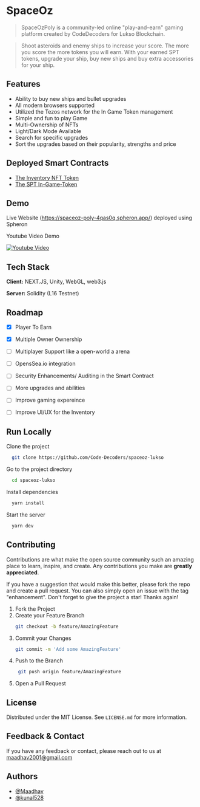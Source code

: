 # SpaceOz

> SpaceOzPoly is a community-led online "play-and-earn" gaming platform created by CodeDecoders for Lukso Blockchain.

> Shoot asteroids and enemy ships to increase your score. The more you score the more tokens you will earn.
> With your earned SPT tokens, upgrade your ship, buy new ships and buy extra accessories for your ship.

 
## Features

- Ability to buy new ships and bullet upgrades
- All modern browsers supported
- Utilized the Tezos network for the In Game Token management
- Simple and fun to play Game
- Multi-Ownership of NFTs
- Light/Dark Mode Available
- Search for specific upgrades
- Sort the upgrades based on their popularity, strengths and price

## Deployed Smart Contracts

- [The Inventory NFT Token](https://explorer.execution.l16.lukso.network/address/0x15A823c8D1B29Bbd778CEc51cE3F81dAe68E88B1)
- [The SPT In-Game-Token](https://explorer.execution.l16.lukso.network/address/0x5a902c6BDe2D2d9bdb6FF70cDC0b30e7d94F6943)

## Demo

Live Website (https://spaceoz-poly-4qas0q.spheron.app/) deployed using Spheron

Youtube Video Demo

[![Youtube Video](https://img.youtube.com/vi/7LX2aEoyXFc/sddefault.jpg)](https://youtu.be/7LX2aEoyXFc)



## Tech Stack

**Client:** NEXT.JS, Unity, WebGL, web3.js

**Server:** Solidity (L16 Testnet)
## Roadmap

- [x]  Player To Earn
- [x]  Multiple Owner Ownership
- [ ]  Multiplayer Support like a open-world a arena
- [ ]  OpensSea.io integration
- [ ]  Security Enhancements/ Auditing in the Smart Contract
- [ ]  More upgrades and abilities
- [ ]  Improve gaming expereince
- [ ]  Improve UI/UX for the Inventory


## Run Locally

Clone the project

```bash
  git clone https://github.com/Code-Decoders/spaceoz-lukso
```

Go to the project directory

```bash
  cd spaceoz-lukso
```

Install dependencies

```bash
  yarn install
```

Start the server

```bash
  yarn dev
```


## Contributing

Contributions are what make the open source community such an amazing place to learn, inspire, and create. Any contributions you make are **greatly appreciated**.

If you have a suggestion that would make this better, please fork the repo and create a pull request. You can also simply open an issue with the tag "enhancement".
Don't forget to give the project a star! Thanks again!

1. Fork the Project
2. Create your Feature Branch
   ```sh
   git checkout -b feature/AmazingFeature
   ```
3. Commit your Changes 
    ```sh
    git commit -m 'Add some AmazingFeature'
    ```
4. Push to the Branch 
   ```sh
    git push origin feature/AmazingFeature
    ```
6. Open a Pull Request

## License

Distributed under the MIT License. See `LICENSE.md` for more information.
    
## Feedback & Contact

If you have any feedback or contact, please reach out to us at maadhav2001@gmail.com


## Authors

- [@Maadhav](https://www.github.com/Maadhav)
- [@kunal528](https://www.github.com/kunal528)


